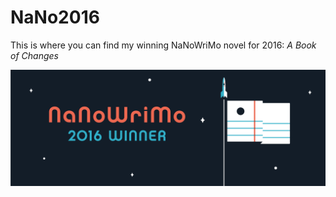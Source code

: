 # NaNo2016
This is where you can find my winning NaNoWriMo novel for 2016: *A Book of Changes*

![](NaNoWriMo_2016_WebBanner_Winner.png)
